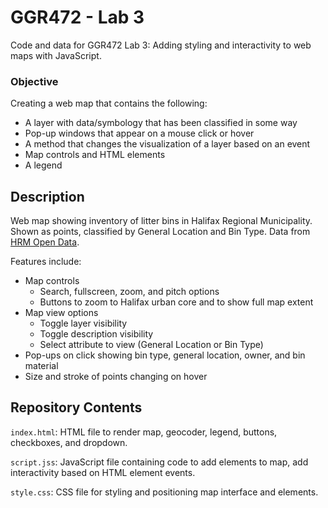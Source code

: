 # GGR472 - Lab 3

Code and data for GGR472 Lab 3: Adding styling and interactivity to web maps with JavaScript.

### Objective

Creating a web map that contains the following:

* A layer with data/symbology that has been classified in some way
* Pop-up windows that appear on a mouse click or hover
* A method that changes the visualization of a layer based on an event
* Map controls and HTML elements
* A legend

## Description

Web map showing inventory of litter bins in Halifax Regional Municipality. Shown as points, classified by General Location and Bin Type. Data from [HRM Open Data](https://data-hrm.hub.arcgis.com/datasets/HRM::litter-bins/about).

Features include:

* Map controls
    * Search, fullscreen, zoom, and pitch options
    * Buttons to zoom to Halifax urban core and to show full map extent
* Map view options
    * Toggle layer visibility
    * Toggle description visibility
    * Select attribute to view (General Location or Bin Type)
* Pop-ups on click showing bin type, general location, owner, and bin material
* Size and stroke of points changing on hover

## Repository Contents

`index.html`: HTML file to render map, geocoder, legend, buttons, checkboxes, and dropdown.

`script.jss`: JavaScript file containing code to add elements to map, add interactivity based on HTML element events.

`style.css`: CSS file for styling and positioning map interface and elements.